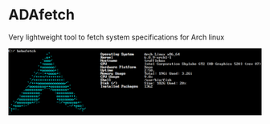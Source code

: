 # ADAfetch
Very lightweight tool to fetch system specifications for Arch linux

![Alt text](prev.png)
